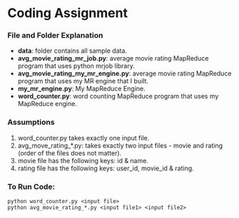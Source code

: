 Coding Assignment
==================

### File and Folder Explanation

* **data**: folder contains all sample data.
* **avg_movie_rating_mr_job.py**: average movie rating MapReduce program that uses python mrjob library.
* **avg_movie_rating_my_mr_engine.py**: average movie rating MapReduce program that uses my MR engine that I built.
* **my_mr_engine.py**: My MapReduce Engine.
* **word_counter.py**: word counting MapReduce program that uses my MapReduce engine.

### Assumptions
1. word_counter.py takes exactly one input file.
2. avg_move_rating_*.py: takes exactly two input files - movie and rating (order of the files does not matter).
3. movie file has the following keys: id & name.
4. rating file has the following keys: user_id, movie_id & rating.

### To Run Code:

```
python word_counter.py <input file>
python avg_movie_rating_*.py <input file1> <input file2>
```
